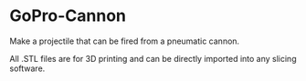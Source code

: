 # GoPro-Cannon
Make a projectile that can be fired from a pneumatic cannon.

All .STL files are for 3D printing and can be directly imported into any slicing software.
